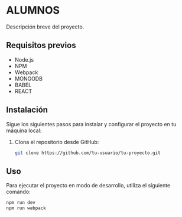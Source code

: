 # ALUMNOS

Descripción breve del proyecto.

## Requisitos previos

- Node.js 
- NPM 
- Webpack 
- MONGODB
- BABEL
- REACT



## Instalación

Sigue los siguientes pasos para instalar y configurar el proyecto en tu máquina local:

1. Clona el repositorio desde GitHub:

   ```bash
   git clone https://github.com/tu-usuario/tu-proyecto.git
   
   
## Uso

Para ejecutar el proyecto en modo de desarrollo, utiliza el siguiente comando:

```bash
npm run dev
npm run webpack


